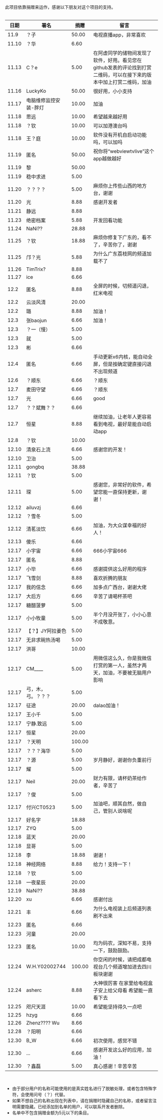 此项目依靠捐赠来运作，感谢以下朋友对这个项目的支持。<br/>
<br/>

| 日期    | 署名            | 捐赠     | 留言                                                            |
|-------|---------------|--------|---------------------------------------------------------------|
| 11.9  | ？子            | 50.00  | 电视直播app，非常喜欢                                                  |
| 11.10 | ？华            | 6.60   |                                                               |
| 11.13 | C？e           | 5.00   | 在阿虚同学的储物间发现了软件，好用。看见您在github发表的评论找到打赏二维码，可以在接下来的版本中加上打赏二维码，加油 |
| 11.16 | LuckyKo       | 50.00  | 很好用，小小支持                                                      |
| 11.17 | 电脑维修监控安装-胖灯   | 10.00  | 加油                                                            |
| 11.18 | 思远            | 10.00  | 希望越来越好用                                                       |
| 11.18 | ？钦            | 10.00  | 可以加港澳台吗                                                       |
| 11.18 | 王？庭           | 10.00  | 软件没有开机自启动功能吗，可以加吗                                             |
| 11.19 | 匿名            | 50.00  | 祝你将“webviewtvlive”这个app越做越好                                   |
| 11.19 | 黎             | 50.00  |                                                               |
| 11.19 | 稳中求进          | 5.00   |                                                               |
| 11.20 | ？？？？          | 5.00   | 麻烦你上传些山西的地方台，谢谢                                               |
| 11.20 | 光             | 8.88   | 感谢开发者                                                         |
| 11.21 | 静远            | 8.88   |                                                               |
| 11.23 | 绝密档案          | 5.88   | 开发回看功能                                                        |
| 11.24 | NaNi??        | 28.88  |                                                               |
| 11.25 | ？钦            | 18.88  | 麻烦你修复下广东的，看不了，辛苦你了，谢谢                                         |
| 11.25 | 邝？光           | 5.88   | 为什么广东荔枝网的频道加载不了                                               |
| 11.26 | TimTrix?      | 8.88   |                                                               |
| 11.27 | ice           | 6.66   |                                                               |
| 12.2  | 匿名            | 8.88   | 全屏的时候，切频道闪退，红米电视                                              |
| 12.2  | 云淡风清          | 20.00  |                                                               |
| 12.2  | 璐             | 8.88   | 加油！                                                           |
| 12.3  | 张baojun       | 6.66   | 加油！                                                           |
| 12.3  | ？一（慢）         | 5.00   |                                                               |
| 12.3  | 就             | 5.00   |                                                               |
| 12.3  | 彬             | 6.66   |                                                               |
| 12.4  | 匿名            | 6.66   | 手动更新x6内核，能自动全屏，但是按确定键直接闪退不出现频道                                |
| 12.6  | ？顺东           | 6.66   | ？顺东                                                           |
| 12.7  | 麦田守望          | 6.66   | ？顺东                                                           |
| 12.7  | 光             | 6.66   | good                                                          |
| 12.7  | ？？斌舞？？        | 6.66   |                                                               |
| 12.7  | 恒星            | 8.88   | 继续加油，让老年人更容易看到电视，最好是能自动启动app                                  |
| 12.8  | ？钦            | 10.00  |                                                               |
| 12.10 | 清泉石上流         | 6.66   | 感谢您的开发！                                                       |
| 12.10 | 卫治            | 5.00   |                                                               |
| 12.11 | gongbq        | 38.88  |                                                               |
| 12.11 | ？钦            | 5.00   |                                                               |
| 12.11 | 琛             | 5.00   | 感谢您，非常好的软件，希望您能一直保持更新，谢谢！                                     |
| 12.12 | ailuvzj       | 6.66   |                                                               |
| 12.12 | ？雪冬           | 5.00   |                                                               |
| 12.12 | 清茗淡饮          | 6.66   | 加油，为大众谋幸福的好人！                                                 |
| 12.13 | 傻乐            | 6.66   |                                                               |
| 12.17 | 小宇宙           | 6.66   | 666小宇宙666                                                     |
| 12.17 | 匿名            | 8.88   |                                                               |
| 12.17 | 小毕            | 6.66   | 感谢提供这么好用的程序                                                   |
| 12.17 | 飞雪剑           | 8.88   | 喜欢折腾的朋友                                                       |
| 12.17 | 我的信念          | 6.66   | 加多点广西台，谢谢大佬                                                   |
| 12.17 | 大后方           | 6.66   | 辛苦了请喝杯茶吧                                                      |
| 12.17 | 糖醋菠萝          | 5.00   |                                                               |
| 12.17 | 小小牧童          | 5.00   | 半个月没开张了，小小心意不成敬意。                                             |
| 12.17 | 【？】JY阿拉姜色     | 5.00   |                                                               |
| 12.17 | 无非求碗热汤喝       | 5.00   |                                                               |
| 12.17 | 洪哥            | 10.00  |                                                               |
| 12.17 | CM____        | 5.00   | 用微信这么久，你是我微信打赏的第一人，虽然才两天，加油，不要被无脑用户影响                         |
| 12.17 | 弓，木，弓。？？？     | 5.00   |                                                               |
| 12.17 | 征途            | 20.00  | dalao加油！                                                      |
| 12.17 | 王小千           | 5.00   |                                                               |
| 12.17 | 宁静.致远         | 5.00   |                                                               |
| 12.17 | 恒星            | 20.00  |                                                               |
| 12.17 | ？天明           | 100.00 |                                                               |
| 12.17 | ？？？海华         | 5.00   |                                                               |
| 12.17 | ？源            | 5.00   | 岁月静好，谢谢你负重前行                                                  |
| 12.17 | 耀             | 5.00   |                                                               |
| 12.17 | Neil          | 20.00  | 财力有限，请杯奶茶给作者，辛苦了                                              |
| 12.17 | ？俊            | 5.00   |                                                               |
| 12.17 | 付兴CT0523      | 5.00   | 加油吧，顺其自然，做自己，管别人说啥呢                                           |
| 12.17 | 好名字           | 18.88  |                                                               |
| 12.17 | ZYQ           | 5.00   |                                                               |
| 12.18 | 蓝天            | 20.00  |                                                               |
| 12.18 | 显哥            | 5.00   |                                                               |
| 12.18 | 李             | 18.88  | 谢谢！                                                           |
| 12.18 | 神经网络          | 8.88   | 给力！支持一下！                                                      |
| 12.18 | ？钦            | 5.00   |                                                               |
| 12.18 | 一夜星辰          | 20.00  |                                                               |
| 12.19 | NaNi??        | 38.88  |                                                               |
| 12.20 | xu            | 6.66   | 感谢付出                                                          |
| 12.21 | 丰             | 6.66   | 为什么电视装上后频道列表刷不出来                                              |
| 12.23 | 匿名            | 6.66   |                                                               |
| 12.23 | 河童            | 20.00  |                                                               |
| 12.23 | 匿名            | 10.00  | 均为码农，深知不易，支持一下，鼓励鼓励。                                          |
| 12.24 | W.H.Y02002744 | 100.00 | 你空闲的时候，请把成都电视台几个频道增加进去四川板块谢谢                                  |
| 12.24 | asherc        | 8.88   | 大神很厉害 在家里给电视盒子安上给父母看 希望能一直看下去                                 |
| 12.25 | 咫尺天涯          | 10.00  | 希望能坚持得久一点吧                                                    |
| 12.25 | hzyg          | 6.66   |                                                               |
| 12.26 | Zhenz???? Wu  | 8.66   |                                                               |
| 12.28 | ？阳明           | 6.66   |                                                               |
| 12.30 | B_W           | 6.66   | 初次使用，感觉不错                                                     |
| 12.30 | ...           | 6.66   | 感谢开发这么好的应用，加油！                                                |
| 12.30 | ？鑫磊           | 5.00   | 真心感谢！辛苦辛苦                                                     |

<br/>

- 由于部分用户的名称可能使用的是真实姓名进行了脱敏处理，或者包含特殊字符，会使用问号（？）代替。<br/>
- 如果不想自己的名称出现在列表中，请在捐赠时隐藏自己的名称，或者留言注明需要隐藏。已经添加到名单的用户，可以联系开发者删除。<br/>
- 名单中不包含捐赠金额为5元以下的条目。<br/>